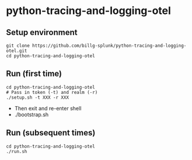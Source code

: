 # python-tracing-and-logging-otel

## Setup environment

```
git clone https://github.com/billg-splunk/python-tracing-and-logging-otel.git
cd python-tracing-and-logging-otel
```

## Run (first time)

```
cd python-tracing-and-logging-otel
# Pass in token (-t) and realm (-r)
./setup.sh -t XXX -r XXX
```
* Then exit and re-enter shell
* ./bootstrap.sh

## Run (subsequent times)
```
cd python-tracing-and-logging-otel
./run.sh
```